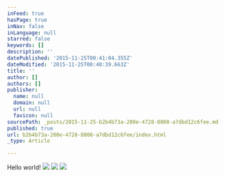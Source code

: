 ```yaml
---
inFeed: true
hasPage: true
inNav: false
inLanguage: null
starred: false
keywords: []
description: ''
datePublished: '2015-11-25T00:41:04.355Z'
dateModified: '2015-11-25T00:40:39.663Z'
title: ''
author: []
authors: []
publisher:
  name: null
  domain: null
  url: null
  favicon: null
sourcePath: _posts/2015-11-25-b2b4b73a-200e-4728-8008-a7dbd12c6fee.md
published: true
url: b2b4b73a-200e-4728-8008-a7dbd12c6fee/index.html
_type: Article

---
```

Hello world!
![](https://the-grid-user-content.s3-us-west-2.amazonaws.com/203fcde5-7027-499d-8020-a281dc90bf2e.jpg)
![](https://the-grid-user-content.s3-us-west-2.amazonaws.com/cab4fa9a-45af-4475-a0e6-595afe7f80a7.jpg)
![](https://the-grid-user-content.s3-us-west-2.amazonaws.com/b130008b-bff4-4413-8f73-cc543ecc5e8e.jpg)
